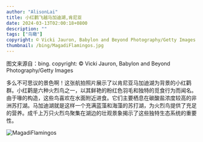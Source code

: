 ```yaml
---
author: "AlisonLai"
title: 小红鹳飞越马加迪湖,肯尼亚
date: 2024-03-13T02:00:18+0800
description: ""
tags: ["鸟瞰"]
copyright: © Vicki Jauron, Babylon and Beyond Photography/Getty Images
thumbnail: /bing/MagadiFlamingos.jpg
---
```

图文来源自：bing.  copyright: © Vicki Jauron, Babylon and Beyond Photography/Getty Images

多么不可思议的景色啊！这张航拍照片展示了以肯尼亚马加迪湖为背景的小红鹳群。小红鹳是六种火烈鸟之一，以其鲜艳的粉红色羽毛和独特的觅食行为而闻名。由于喙的构造，这些鸟喜欢在水面附近进食。它们主要栖息在碳酸盐浓度较高的非洲苏打湖。马加迪湖就是这样一个充满蓝藻和海藻的苏打湖，为火烈鸟提供了充足的营养。成千上万只火烈鸟聚集在湖边的壮观景象揭示了这些独特生态系统的重要性。

![MagadiFlamingos](/bing/MagadiFlamingos.jpg)